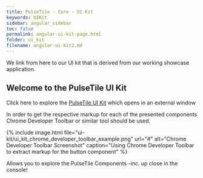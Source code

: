 ```yaml
---
title: PulseTile - Core - UI Kit
keywords: UIKit
sidebar: angular_sidebar
toc: false
permalink: angular-ui-kit-page.html
folder: ui_kit
filename: angular-ui-kit2.md
---
```


We link from here to our UI kit that is derived from our working showcase application.

## Welcome to the PulseTile UI Kit

Click here to explore the [PulseTile UI Kit](http://showcase2.ripple.foundation/ui-kit.html)
which opens in an external window

In order to get the respective markup for each of the presented components Chrome Developer Toolbar or similar tool should be used.

{% include image.html file="ui-kit/ui_kit_chrome_developer_toolbar_example.png" url="#" alt="Chrome Developer Toolbar Screenshot" caption="Using Chrome Developer Toolbar to extract markup for the button component" %}

Allows you to explore the PulseTile Components -inc. up close in the console!

